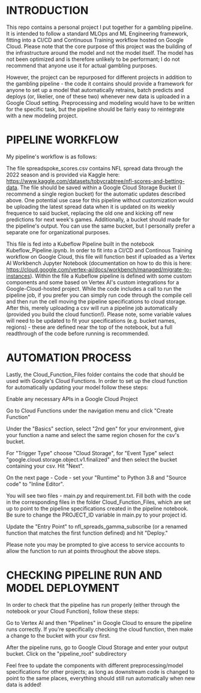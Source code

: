 # INTRODUCTION #

This repo contains a personal project I put together for a gambling pipeline. It is intended to follow a standard MLOps and ML Engineering framework, fitting into a CI/CD and Continuous Training workflow hosted on Google Cloud. Please note that the core purpose of this project was the building of the infrastructure around the model and not the model itself. The model has not been optimized and is therefore unlikely to be performant; I do not recommend that anyone use it for actual gambling purposes. 

However, the project can be repurposed for different projects in addition to the gambling pipeline - the code it contains should provide a framework for anyone to set up a model that automatically retrains, batch predicts and deploys (or, likelier, one of these two) whenever new data is uploaded in a Google Cloud setting. Preprocessing and modeling would have to be written for the specific task, but the pipeline should be fairly easy to reintegrate with a new modeling project.

# PIPELINE WORKFLOW #

My pipeline's workflow is as follows: 

The file spreadspoke_scores.csv contains NFL spread data through the 2022 season and is provided via Kaggle here: https://www.kaggle.com/datasets/tobycrabtree/nfl-scores-and-betting-data. The file should be saved within a Google Cloud Storage Bucket (I recommend a single region bucket) for the automatic updates described above. One potential use case for this pipeline without customization would be uploading the latest spread data when it is updated on its weekly frequence to said bucket, replacing the old one and kicking off new predictions for next week's games. Additionally, a bucket should made for the pipeline's output. You can use the same bucket, but I personally prefer a separate one for organizational purposes.

This file is fed into a Kubeflow Pipeline built in the notebook Kubeflow_Pipeline.ipynb. In order to fit into a CI/CD and Continous Training workflow on Google Cloud, this file will function best if uploaded as a Vertex AI Workbench Jupyter Notebook (documentation on how to do this is here: https://cloud.google.com/vertex-ai/docs/workbench/managed/migrate-to-instances). Within the file a Kubeflow pipeline is defined with some custom components and some based on Vertex AI's custom integrations for a Google-Cloud-hosted project. While the code includes a call to run the pipeline job, if you prefer you can simply run code through the compile cell and then run the cell moving the pipeline specifications to cloud storage. After this, merely uploading a csv will run a pipeline job automatically (provided you build the cloud function!). Please note, some variable values will need to be updated to fit your specifications (e.g. bucket names, regions) - these are defined near the top of the notebook, but a full readthrough of the code before running is recommended.

# AUTOMATION PROCESS #

Lastly, the Cloud_Function_Files folder contains the code that should be used with Google's Cloud Functions. In order to set up the cloud function for automatically updating your model follow these steps:

Enable any necessary APIs in a Google Cloud Project 

Go to Cloud Functions under the navigation menu and click "Create Function"

Under the "Basics" section, select "2nd gen" for your environment, give your function a name and select the same region chosen for the csv's bucket.

For "Trigger Type" choose "Cloud Storage", for "Event Type" select "google.cloud.storage.object.v1.finalized" and then select the bucket containing your csv. Hit "Next".

On the next page - Code - set your "Runtime" to Python 3.8 and "Source code" to "Inline Editor".

You will see two files - main.py and requirement.txt. Fill both with the code in the corresponding files in the folder Cloud_Function_Files, which are set up to point to the pipeline specifications created in the pipeline notebook. Be sure to change the PROJECT_ID variable in main.py to your project id.

Update the "Entry Point" to nfl_spreads_gamma_subscribe (or a renamed function that matches the first function defined) and hit "Deploy."

Please note you may be prompted to give access to service accounts to allow the function to run at points throughout the above steps.

# CHECKING PIPELINE RUN AND MODEL DEPLOYMENT #

In order to check that the pipeline has run properly (either through the notebook or your Cloud Function), follow these steps:

Go to Vertex AI and then "Pipelines" in Google Cloud to ensure the pipeline runs correctly. If you're specifically checking the cloud function, then make a change to the bucket with your csv first.

After the pipeline runs, go to Google Cloud Storage and enter your output bucket. Click on the "pipeline_root" subdirectory

Feel free to update the components with different preprocessing/model specifications for other projects; as long as downstream code is changed to point to the same places, everything should still run automatically when new data is added!